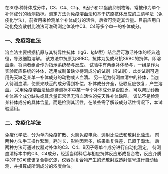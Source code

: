 


在30多种补体成分中，C3、C4、C1q、B因子和C1酯酶抑制物等，常被作为单个补体成分的检测指标。测定方法为免疫溶血法和基于抗原抗体反应的血清学法（免疫化学法），前者用来检测单个补体成分的活性，后者可测定其含量。目前应用自动化免疫散射比浊法可准确测定体液中C3、C4等多个单一的补体成分。

### 一、免疫溶血法
溶血法主要根据抗原与其特异性抗体（IgG、IgM型）结合后可激活补体的经典途径，导致细胞溶解。
该方法中抗原为SRBC，抗体为兔或马抗SRBC的抗体，即溶血素，将两者组合作为指示系统参与反应。
试验中有两组补体参与，一组是作为实验反应系统的补体，选用或制备缺少待测成分的试剂（R试剂），此类试剂可选用先天缺乏某单一补体成分的动物或人血清。
另一组为待测血清中的补体，当加入待测血清，使原来缺乏的成分得到补偿，补体成分齐全，级联反应恢复，产生溶血。
采用免疫溶血法检测待测标本中某一单个补体成分是否缺乏，可以帮助诊断补体某个成分缺失或其含量正常但无溶血活性的先天性补体缺陷。
该法不是检测某补体成分的具体含量，而是检测其活性，在某些需了解该成分活性情况下，本试验适用。

### 二、免疫化学法
免疫化学法，分为单向免疫扩散、火箭免疫电泳、透射比浊法和散射比浊法。
前两种方法手工操作繁琐，耗时长，影响因素多，结果重复性差，已趋于淘汰。
后两种方法可通过仪器对补体的C3、C4、B因子等单个成分进行自动化测定。
待测血清标本中的C3、C4成分，经适当稀释后与相应抗体反应形成复合物，反应介质中的PEG可使该复合物沉淀，仪器对复合物产生的光散射或透射信号进行自动检测，并换算成所测成分的浓度单位。
